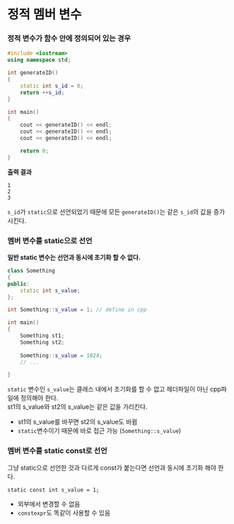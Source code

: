 # 정적 멤버 변수

### 정적 변수가 함수 안에 정의되어 있는 경우
```cpp
#include <iostream>
using namespace std;

int generateID()
{
	static int s_id = 0;
	return ++s_id;
}

int main()
{
	cout << generateID() << endl;
	cout << generateID() << endl;
	cout << generateID() << endl;

	return 0;
}
```
**출력 결과**
```
1
2
3
```
`s_id`가 `static`으로 선언되었기 때문에 모든 `generateID()`는 같은 `s_id`의 값을 증가시킨다.

### 멤버 변수를 static으로 선언
**일반 static 변수는 선언과 동시에 초기화 할 수 없다.**
```cpp
class Something 
{
public:
	static int s_value;
};

int Something::s_value = 1; // define in cpp

int main()
{
    Something st1;
    Something st2;
    
    Something::s_value = 1024;
    // ...

}
```
`static` 변수인 `s_value`는 클래스 내에서 초기화를 할 수 없고 헤더파일이 아닌 cpp파일에 정의해야 한다. <br>
st1의 s_value와 st2의 s_value는 같은 값을 가리킨다.
- st1의 s_value를 바꾸면 st2의 s_value도 바뀜
- `static`변수이기 때문에 바로 접근 가능 (`Something::s_value`)

### 멤버 변수를 static const로 선언
그냥 static으로 선언한 것과 다르게 const가 붙는다면 선언과 동시에 초기화 해야 한다.
```
static const int s_value = 1;
```
- 외부에서 변경할 수 없음
- `constexpr`도 똑같이 사용할 수 있음

